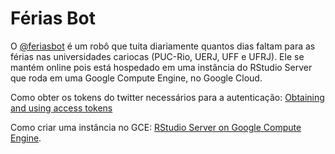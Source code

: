 # Férias Bot

O [@feriasbot](www.twitter.com/feriasbot) é um robô que tuita diariamente quantos dias faltam para as férias nas universidades cariocas (PUC-Rio, UERJ, UFF e UFRJ). Ele se mantém online pois está hospedado em uma instância do RStudio Server que roda em uma Google Compute Engine, no Google Cloud.

Como obter os tokens do twitter necessários para a autenticação: [Obtaining and using access tokens](https://rtweet.info/articles/auth.html)

Como criar uma instância no GCE: [RStudio Server on Google Compute Engine](https://grantmcdermott.com/2017/05/30/rstudio-server-compute-engine/).

